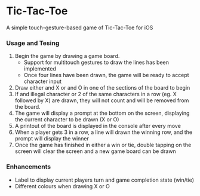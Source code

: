 # Tic-Tac-Toe
A simple touch-gesture-based game of Tic-Tac-Toe for iOS

### Usage and Tesing
1. Begin the game by drawing a game board.
    * Support for multitouch gestures to draw the lines has been implemented
    * Once four lines have been drawn, the game will be ready to accept character input
2. Draw either and X or and O in one of the sections of the board to begin
3. If and illegal character or 2 of the same characters in a row (eg. X followed by X) are drawn, they will not count and will be removed from the board.
4. The game will display a prompt at the bottom on the screen, displaying the current character to be drawn (X or O)
5. A printout of the board is displayed in the console after every move
6. When a player gets 3 in a row, a line will drawn the winning row, and the prompt will display the winner
7. Once the game has finished in either a win or tie, double tapping on the screen will clear the screen and a new game board can be drawn

### Enhancements
* Label to display current players turn and game completion state (win/tie)
* Different colours when drawing X or O
